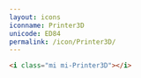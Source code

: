 ```yaml
---
layout: icons
iconname: Printer3D
unicode: ED84
permalink: /icon/Printer3D/
---
```


``` html
<i class="mi mi-Printer3D"></i>
```

